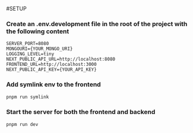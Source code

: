 #SETUP

### Create an .env.development file in the root of the project with the following content
```env
SERVER_PORT=8080
MONGOURI={YOUR_MONGO_URI}
LOGGING_LEVEL=tiny
NEXT_PUBLIC_API_URL=http://localhost:8080
FRONTEND_URL=http://localhost:3000
NEXT_PUBLIC_API_KEY={YOUR_API_KEY}
```

### Add symlink env to the frontend
```bash
pnpm run symlink
```

### Start the server for both the frontend and backend
```bash
pnpm run dev
```
